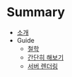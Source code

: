 # Summary

* [소개](README.md)
* Guide
  * [철학](guide/philosophy.md)
  * [간단히 해보기](guide/quick_start.md)
  * [서버 렌더링](guide/server_rendering.md)

